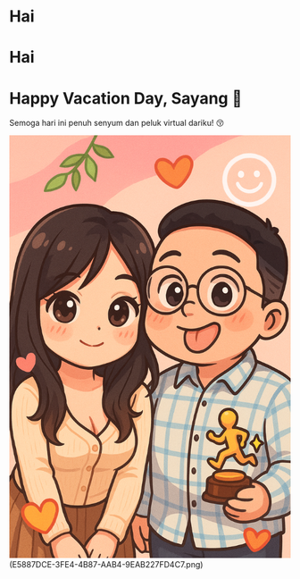 # Hai

# Hai
<!DOCTYPE html>
<html>
  <head>
    <meta charset="UTF-8">
    
  </head>
  <body>
    <h1>Happy Vacation Day, Sayang 💖</h1>
    <p>Semoga hari ini penuh senyum dan peluk virtual dariku! 😚</p>
  </body>
</html>

![Alt Text](E372D6AB-128D-44D9-A374-F0C6D6DFEF04.png)(E5887DCE-3FE4-4B87-AAB4-9EAB227FD4C7.png)
